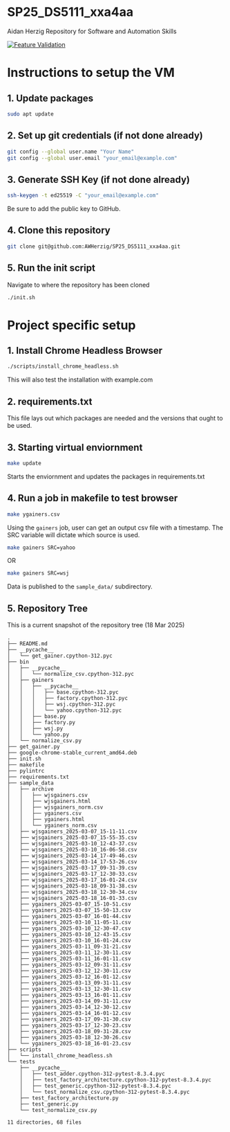 # SP25_DS5111_xxa4aa
Aidan Herzig Repository for Software and Automation Skills

[![Feature Validation](https://github.com/AWHerzig/SP25_DS5111_xxa4aa/actions/workflows/validations.yml/badge.svg?branch=LAB-03_csv_normalizer)](https://github.com/AWHerzig/SP25_DS5111_xxa4aa/actions/workflows/validations.yml)


# Instructions to setup the VM

## 1. Update packages

```bash
sudo apt update
```

## 2. Set up git credentials (if not done already)

```bash
git config --global user.name "Your Name"
git config --global user.email "your_email@example.com"
```

## 3. Generate SSH Key (if not done already)

```bash
ssh-keygen -t ed25519 -C "your_email@example.com"
```

Be sure to add the public key to GitHub.

## 4. Clone this repository

```bash
git clone git@github.com:AWHerzig/SP25_DS5111_xxa4aa.git
```

## 5. Run the init script

Navigate to where the repository has been cloned

```bash
./init.sh
```

# Project specific setup

## 1. Install Chrome Headless Browser

```bash
./scripts/install_chrome_headless.sh
```

This will also test the installation with example.com

## 2. requirements.txt

This file lays out which packages are needed and the versions that ought to be used.

## 3. Starting virtual enviornment

```bash
make update
```

Starts the enviornment and updates the packages in requirements.txt

## 4. Run a job in makefile to test browser

```bash
make ygainers.csv
```

Using the `gainers` job, user can get an output csv file with a timestamp. The SRC variable will dictate which source is used.

```bash
make gainers SRC=yahoo
```

OR

```bash
make gainers SRC=wsj
```

Data is published to the `sample_data/` subdirectory.

## 5. Repository Tree

This is a current snapshot of the repository tree (18 Mar 2025)

```
.
├── README.md
├── __pycache__
│   └── get_gainer.cpython-312.pyc
├── bin
│   ├── __pycache__
│   │   └── normalize_csv.cpython-312.pyc
│   ├── gainers
│   │   ├── __pycache__
│   │   │   ├── base.cpython-312.pyc
│   │   │   ├── factory.cpython-312.pyc
│   │   │   ├── wsj.cpython-312.pyc
│   │   │   └── yahoo.cpython-312.pyc
│   │   ├── base.py
│   │   ├── factory.py
│   │   ├── wsj.py
│   │   └── yahoo.py
│   └── normalize_csv.py
├── get_gainer.py
├── google-chrome-stable_current_amd64.deb
├── init.sh
├── makefile
├── pylintrc
├── requirements.txt
├── sample_data
│   ├── archive
│   │   ├── wjsgainers.csv
│   │   ├── wjsgainers.html
│   │   ├── wjsgainers_norm.csv
│   │   ├── ygainers.csv
│   │   ├── ygainers.html
│   │   └── ygainers_norm.csv
│   ├── wjsgainers_2025-03-07_15-11-11.csv
│   ├── wjsgainers_2025-03-07_15-55-35.csv
│   ├── wjsgainers_2025-03-10_12-43-37.csv
│   ├── wjsgainers_2025-03-10_16-06-58.csv
│   ├── wjsgainers_2025-03-14_17-49-46.csv
│   ├── wjsgainers_2025-03-14_17-53-26.csv
│   ├── wjsgainers_2025-03-17_09-31-39.csv
│   ├── wjsgainers_2025-03-17_12-30-33.csv
│   ├── wjsgainers_2025-03-17_16-01-24.csv
│   ├── wjsgainers_2025-03-18_09-31-38.csv
│   ├── wjsgainers_2025-03-18_12-30-34.csv
│   ├── wjsgainers_2025-03-18_16-01-33.csv
│   ├── ygainers_2025-03-07_15-10-51.csv
│   ├── ygainers_2025-03-07_15-50-13.csv
│   ├── ygainers_2025-03-07_16-01-44.csv
│   ├── ygainers_2025-03-10_11-05-11.csv
│   ├── ygainers_2025-03-10_12-30-47.csv
│   ├── ygainers_2025-03-10_12-43-15.csv
│   ├── ygainers_2025-03-10_16-01-24.csv
│   ├── ygainers_2025-03-11_09-31-21.csv
│   ├── ygainers_2025-03-11_12-30-11.csv
│   ├── ygainers_2025-03-11_16-01-11.csv
│   ├── ygainers_2025-03-12_09-31-11.csv
│   ├── ygainers_2025-03-12_12-30-11.csv
│   ├── ygainers_2025-03-12_16-01-12.csv
│   ├── ygainers_2025-03-13_09-31-11.csv
│   ├── ygainers_2025-03-13_12-30-11.csv
│   ├── ygainers_2025-03-13_16-01-11.csv
│   ├── ygainers_2025-03-14_09-31-11.csv
│   ├── ygainers_2025-03-14_12-30-12.csv
│   ├── ygainers_2025-03-14_16-01-12.csv
│   ├── ygainers_2025-03-17_09-31-30.csv
│   ├── ygainers_2025-03-17_12-30-23.csv
│   ├── ygainers_2025-03-18_09-31-28.csv
│   ├── ygainers_2025-03-18_12-30-26.csv
│   └── ygainers_2025-03-18_16-01-23.csv
├── scripts
│   └── install_chrome_headless.sh
└── tests
    ├── __pycache__
    │   ├── test_adder.cpython-312-pytest-8.3.4.pyc
    │   ├── test_factory_architecture.cpython-312-pytest-8.3.4.pyc
    │   ├── test_generic.cpython-312-pytest-8.3.4.pyc
    │   └── test_normalize_csv.cpython-312-pytest-8.3.4.pyc
    ├── test_factory_architecture.py
    ├── test_generic.py
    └── test_normalize_csv.py

11 directories, 68 files
```










